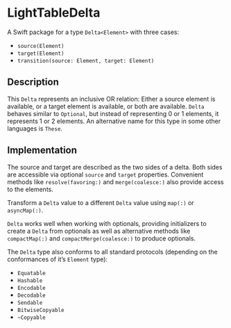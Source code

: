# LightTableDelta

A Swift package for a type `Delta<Element>` with three cases:

- `source(Element)`
- `target(Element)`
- `transition(source: Element, target: Element)`

## Description

This `Delta` represents an inclusive OR relation: Either a source element is available, or a target element is available, or both are available.
`Delta` behaves similar to `Optional`, but instead of representing 0 or 1 elements, it represents 1 or 2 elements.
An alternative name for this type in some other languages is `These`.

## Implementation

The source and target are described as the two sides of a delta.
Both sides are accessible via optional `source` and `target` properties.
Convenient methods like `resolve(favoring:)` and `merge(coalesce:)` also provide access to the elements.

Transform a `Delta` value to a different `Delta` value using `map(:)` or `asyncMap(:)`.

`Delta` works well when working with optionals, providing initializers to create a `Delta` from optionals as well as alternative methods like `compactMap(:)` and `compactMerge(coalesce:)` to produce optionals.

The `Delta` type also conforms to all standard protocols (depending on the conformances of it’s `Element` type):

- `Equatable`
- `Hashable`
- `Encodable`
- `Decodable`
- `Sendable`
- `BitwiseCopyable`
- `~Copyable`
